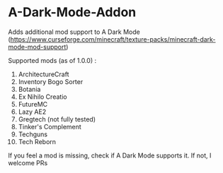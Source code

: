 # A-Dark-Mode-Addon
Adds additional mod support to A Dark Mode (https://www.curseforge.com/minecraft/texture-packs/minecraft-dark-mode-mod-support)

Supported mods (as of 1.0.0) : 
1. ArchitectureCraft
2. Inventory Bogo Sorter
3. Botania
4. Ex Nihilo Creatio
5. FutureMC
6. Lazy AE2
7. Gregtech (not fully tested)
8. Tinker's Complement
9. Techguns
10. Tech Reborn

If you feel a mod is missing, check if A Dark Mode supports it. If not, I welcome PRs
